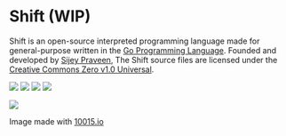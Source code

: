 # Shift (WIP)

Shift is an open-source interpreted programming language made for general-purpose written in the [Go Programming Language](https://go.dev/). Founded and developed by [Sijey Praveen](https://sijey-praveen.github.io/), The Shift source files are licensed under the [Creative Commons Zero v1.0 Universal](https://creativecommons.org/).

[![](https://img.shields.io/badge/Made_with-Golang-blue?logo=go&style=flat-square)](https://go.dev/)
[![](https://img.shields.io/badge/License-Creative_Commons-ed9321?logo=creativecommons&style=flat-square)](https://creativecommons.org/)
[![](https://img.shields.io/badge/GitHub-sijey--praveen/Shift-ebebeb?logo=github&style=flat-square)](https://github.com/sijey-praveen/Shift/)
[![](https://img.shields.io/badge/Discord-sijey%239115-5865f2?logo=discord&style=flat-square)](https://discordapp.com/users/856839376436985876)

![](https://i.imgur.com/PWApeD1.png)

Image made with [10015.io](https://10015.io/tools/code-to-image-converter)

